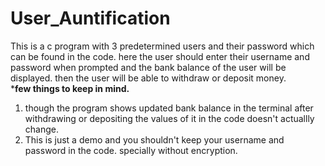 # User_Auntification
This is a c program with 3 predetermined users and their password which can be found in the code. 
here the user should enter their username and password when prompted and the bank balance of the user will be displayed. 
then the user will be able to withdraw or deposit money.  
*****few things to keep in mind.****
1) though the program shows updated bank balance in the terminal after withdrawing or depositing the values of it in the code doesn't actuallly change.
2) This is just a demo and you shouldn't keep your username and password in the code. specially without encryption.
